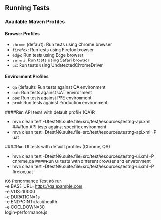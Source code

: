 ## Running Tests

### Available Maven Profiles

#### Browser Profiles
- `chrome` (default): Run tests using Chrome browser
- `firefox`: Run tests using Firefox browser
- `edge`: Run tests using Edge browser
- `safari`: Run tests using Safari browser
- `uc`: Run tests using UndetectedChromeDriver

#### Environment Profiles
- `qa` (default): Run tests against QA environment
- `uat`: Run tests against UAT environment
- `ppe`: Run tests against PPE environment
- `prod`: Run tests against Production environment

####Run API tests with default profile (QA)R
-  mvn clean test -DtestNG.suite.file=src/test/resources/testng-api.xml
###Run API tests against specific environment
-  mvn clean test -DtestNG.suite.file=src/test/resources/testng-api.xml -P uat
   
####Run UI tests with default profiles (Chrome, QA)
- mvn clean test -DtestNG.suite.file=src/test/resources/testng-ui.xml -P chrome,qa
####Run UI tests with different browser and environment
- mvn clean test -DtestNG.suite.file=src/test/resources/testng-ui.xml -P firefox,uat

K6 Performance Test
k6 run \
  -e BASE_URL=https://qa.example.com \
  -e VUS=10000 \
  -e DURATION=1s \
  -e ENDPOINT=/api/health \
  -e COOLDOWN=30 \
  login-performance.js